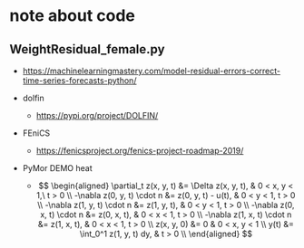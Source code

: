 # note about code

## WeightResidual_female.py

- <https://machinelearningmastery.com/model-residual-errors-correct-time-series-forecasts-python/>

- dolfin
  - <https://pypi.org/project/DOLFIN/>
- FEniCS
  - <https://fenicsproject.org/fenics-project-roadmap-2019/>
- PyMor DEMO heat
  - $$ \begin{aligned}
        \partial_t z(x, y, t) &= \Delta z(x, y, t),      & 0 < x, y < 1,\ t > 0 \\
        -\nabla z(0, y, t) \cdot n &= z(0, y, t) - u(t), & 0 < y < 1, t > 0 \\
        -\nabla z(1, y, t) \cdot n &= z(1, y, t),        & 0 < y < 1, t > 0 \\
        -\nabla z(0, x, t) \cdot n &= z(0, x, t),        & 0 < x < 1, t > 0 \\
        -\nabla z(1, x, t) \cdot n &= z(1, x, t),        & 0 < x < 1, t > 0 \\
        z(x, y, 0) &= 0                                  & 0 < x, y < 1 \\
        y(t) &= \int_0^1 z(1, y, t) dy,                  & t > 0 \\
        \end{aligned}
    $$
